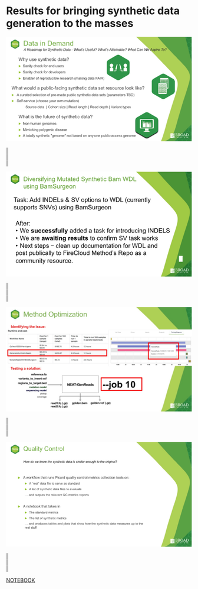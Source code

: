 # Results for bringing synthetic data generation to the masses

![alt text](slide1.png)

|  
|  
|  

![alt text](slide2.png)

|  
|  
|  

![alt text](slide3.jpg)

|  
|  
|  

![alt text](slide4.png)

|  
|  
|  

[NOTEBOOK](notebooks/QC_test.ipynb)
